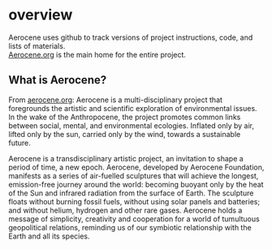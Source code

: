 # overview

Aerocene uses github to track versions of project instructions, code, and lists of materials.  
[Aerocene.org](https://aerocene.org) is the main home for the entire project.

## What is Aerocene?

From [aerocene.org](https://aerocene.org):
Aerocene is a multi-disciplinary project that foregrounds the artistic and scientific exploration of environmental issues. 
In the wake of the Anthropocene, the project promotes common links between social, mental, and environmental ecologies. 
Inflated only by air, lifted only by the sun, carried only by the wind, towards a sustainable future.

Aerocene is a transdisciplinary artistic project, an invitation to shape a period of time, a new epoch. Aerocene, developed by Aerocene Foundation, manifests as a series of air-fuelled sculptures that will achieve the longest, emission-free journey around the world: becoming buoyant only by the heat of the Sun and infrared radiation from the surface of Earth. The sculpture floats without burning fossil fuels, without using solar panels and batteries; and without helium, hydrogen and other rare gases. Aerocene holds a message of simplicity, creativity and cooperation for a world of tumultuous geopolitical relations, reminding us of our symbiotic relationship with the Earth and all its species.
